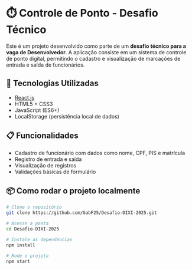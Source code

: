 # ⏱️ Controle de Ponto - Desafio Técnico

Este é um projeto desenvolvido como parte de um **desafio técnico para a vaga de Desenvolvedor**. A aplicação consiste em um sistema de controle de ponto digital, permitindo o cadastro e visualização de marcações de entrada e saída de funcionários.

## 🚀 Tecnologias Utilizadas

- [React.js](https://reactjs.org/)
- HTML5 + CSS3
- JavaScript (ES6+)
- LocalStorage (persistência local de dados)

## 📋 Funcionalidades

- Cadastro de funcionário com dados como nome, CPF, PIS e matrícula
- Registro de entrada e saída
- Visualização de registros
- Validações básicas de formulário

## 📦 Como rodar o projeto localmente

```bash
# Clone o repositório
git clone https://github.com/GabF25/Desafio-DIXI-2025.git

# Acesse a pasta
cd Desafio-DIXI-2025

# Instale as dependências
npm install

# Rode o projeto
npm start
